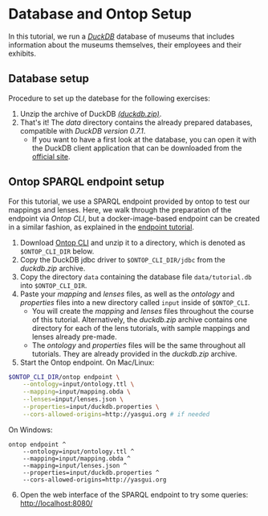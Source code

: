 # Database and Ontop Setup

In this tutorial, we run a [*DuckDB*](duckdb.org) database of museums that includes information about the museums themselves, their employees and their exhibits.

## Database setup

Procedure to set up the datebase for the following exercises:

1. Unzip the archive of DuckDB [*(duckdb.zip)*](../duckdb.zip).
2. That's it! The *data* directory contains the already prepared databases, compatible with *DuckDB version 0.7.1*.
     - If you want to have a first look at the database, you can open it with the DuckDB client application that can be downloaded from the [official site](https://duckdb.org/#quickinstall).

## Ontop SPARQL endpoint setup

For this tutorial, we use a SPARQL endpoint provided by ontop to test our mappings and lenses. Here, we walk through the preparation of the endpoint via *Ontop CLI*, but a docker-image-based endpoint can be created in a similar fashion, as explained in the [endpoint tutorial](../endpoint/endpoint-docker.md).

1. Download [Ontop CLI](https://github.com/ontop/ontop/releases) and unzip it to a directory, which is denoted as `$ONTOP_CLI_DIR` below.
2. Copy the DuckDB jdbc driver to `$ONTOP_CLI_DIR/jdbc` from the *duckdb.zip* archive.
3. Copy the directory `data` containing the database file `data/tutorial.db` into `$ONTOP_CLI_DIR`.
4. Paste your *mapping* and *lenses* files, as well as the *ontology* and *properties* files into a new directory called `input` inside of `$ONTOP_CLI`.
     - You will create the *mapping* and *lenses* files throughout the course of this tutorial. Alternatively, the *duckdb.zip* archive contains one directory for each of the lens tutorials, with sample mappings and lenses already pre-made.
     - The *ontology* and *properties* files will be the same throughout all tutorials. They are already provided in the *duckdb.zip* archive.
4. Start the Ontop endpoint. On Mac/Linux:

```bash
$ONTOP_CLI_DIR/ontop endpoint \
    --ontology=input/ontology.ttl \
    --mapping=input/mapping.obda \
    --lenses=input/lenses.json \
    --properties=input/duckdb.properties \
    --cors-allowed-origins=http://yasgui.org # if needed
```

On Windows:

```batch
ontop endpoint ^
    --ontology=input/ontology.ttl ^
    --mapping=input/mapping.obda ^
    --mapping=input/lenses.json ^
    --properties=input/duckdb.properties ^
    --cors-allowed-origins=http://yasgui.org 
```

6. Open the web interface of the SPARQL endpoint to try some queries: 
   [http://localhost:8080/](http://localhost:8080/)

